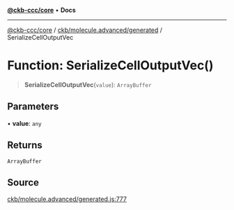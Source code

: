 [**@ckb-ccc/core**](README.md) • **Docs**

***

[@ckb-ccc/core](README.md) / [ckb/molecule.advanced/generated](ckb.molecule.advanced.generated.md) / SerializeCellOutputVec

# Function: SerializeCellOutputVec()

> **SerializeCellOutputVec**(`value`): `ArrayBuffer`

## Parameters

• **value**: `any`

## Returns

`ArrayBuffer`

## Source

[ckb/molecule.advanced/generated.js:777](https://github.com/SpectreMercury/ccc/blob/1b34760fdeb60ebebc0a7e641c12ef11dff1e7d0/packages/core/src/ckb/molecule.advanced/generated.js#L777)
